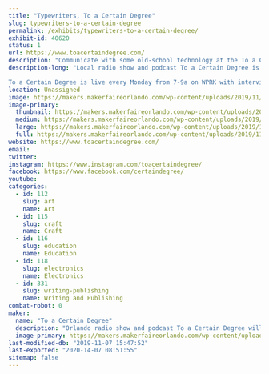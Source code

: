 ```yaml
---
title: "Typewriters, To a Certain Degree"
slug: typewriters-to-a-certain-degree
permalink: /exhibits/typewriters-to-a-certain-degree/
exhibit-id: 40620
status: 1
url: https://www.toacertaindegree.com/
description: "Communicate with some old-school technology at the To a Certain Degree typewriter table. You can type a thank you note to your favorite maker, one of the wonderful volunteers and staff, or the person who brought you to this event. For FREE!"
description-long: "Local radio show and podcast To a Certain Degree is hosting a typewriter table at Maker Faire Orlando. Try out some vintage tech and type a note to your favorite maker or a volunteer who is making this amazing event possible!

To a Certain Degree is live every Monday from 7-9a on WPRK with interviews of Orlando residents who are doing neat things. You can subscribe to the podcast wherever you get your podcasts!"
location: Unassigned
image: https://makers.makerfaireorlando.com/wp-content/uploads/2019/11/20190523_221207-1024x768.jpg
image-primary:
  thumbnail: https://makers.makerfaireorlando.com/wp-content/uploads/2019/11/20190523_221207-150x150.jpg
  medium: https://makers.makerfaireorlando.com/wp-content/uploads/2019/11/20190523_221207-300x225.jpg
  large: https://makers.makerfaireorlando.com/wp-content/uploads/2019/11/20190523_221207-1024x768.jpg
  full: https://makers.makerfaireorlando.com/wp-content/uploads/2019/11/20190523_221207.jpg
website: https://www.toacertaindegree.com/
email: 
twitter: 
instagram: https://www.instagram.com/toacertaindegree/
facebook: https://www.facebook.com/certaindegree/
youtube: 
categories:
  - id: 112
    slug: art
    name: Art
  - id: 115
    slug: craft
    name: Craft
  - id: 116
    slug: education
    name: Education
  - id: 118
    slug: electronics
    name: Electronics
  - id: 331
    slug: writing-publishing
    name: Writing and Publishing
combat-robot: 0
maker:
  name: "To a Certain Degree"
  description: "Orlando radio show and podcast To a Certain Degree will be set up with some old-school tech at the typewriter table. Write a thank-you note to the makers, volunteers, and staff who put so much time and effort into Maker Faire Orlando!"
  image-primary: https://makers.makerfaireorlando.com/wp-content/uploads/2019/11/tacd1ahi-1024x853.png
last-modified-db: "2019-11-07 15:47:52"
last-exported: "2020-14-07 08:51:55"
sitemap: false
---
```

